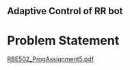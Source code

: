 ## Adaptive Control of RR bot
# Problem Statement 
[RBE502_ProgAssignment5.pdf](https://github.com/nikunjparmar828/RBE502-Controls/files/8997030/RBE502_ProgAssignment5.pdf)
 
